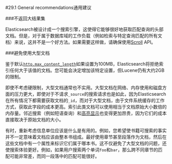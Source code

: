 #29.1 General recommendations通用建议

###不返回大结果集

Elasticsearch被设计成一个搜索引擎，这使得它能够很好地获取匹配查询的头部文档。但是，对于属于数据库域的工作负载（例如检索与特定查询匹配的所有文档）来说，这并不是一个好方法。如果需要这样做，请确保使用[Scroll]() API。

###避免使用大型文档

鉴于默认[`http.max_content_length`]()如果设置为100MB，Elasticsearch将拒绝索引任何大于该值的文档。您可能会决定增加该特定设置，但Lucene仍有大约2GB的限制。

即使不考虑硬限制，大型文档通常也不实用。大型文档在网络、内存使用和磁盘方面的压力更大，即使对于不请求`_source`的搜索请求也是如此，因为Elasticsearch在所有情况下都需要获取文档的`_id`，而对于大型文档，由于文件系统缓存的工作方式，获取此字段的成本更高。索引此类文档可以使用相当于文档原始大小数倍的内存量。邻近搜索（例如短语查询）和[高亮显示]()也变得更加昂贵，因为它们的成本直接取决于原始文档的大小。

有时，重新考虑信息单位应该是什么是有用的。例如，您希望使书籍可搜索的事实并不一定意味着文档应该由整本书组成。最好使用章节甚至段落作为文档，然后在这些文档中有一个属性来标识它们属于哪本书。这不仅避免了大型文档的问题，还使搜索体验更好。例如，如果用户搜索两个单词`foo`和`bar`，那么跨不同章节的匹配可能非常差，而同一段落中的匹配可能很好。


	